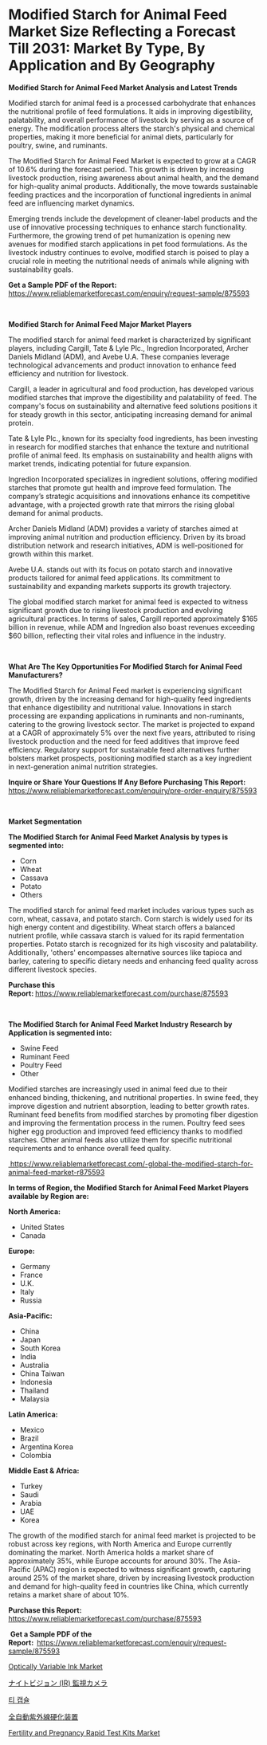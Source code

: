<p><h1>Modified Starch for Animal Feed Market Size Reflecting a Forecast Till 2031: Market By Type, By Application and By Geography</h1></p><p><strong>Modified Starch for Animal Feed Market Analysis and Latest Trends</strong></p>
<p><p>Modified starch for animal feed is a processed carbohydrate that enhances the nutritional profile of feed formulations. It aids in improving digestibility, palatability, and overall performance of livestock by serving as a source of energy. The modification process alters the starch's physical and chemical properties, making it more beneficial for animal diets, particularly for poultry, swine, and ruminants.</p><p>The Modified Starch for Animal Feed Market is expected to grow at a CAGR of 10.6% during the forecast period. This growth is driven by increasing livestock production, rising awareness about animal health, and the demand for high-quality animal products. Additionally, the move towards sustainable feeding practices and the incorporation of functional ingredients in animal feed are influencing market dynamics. </p><p>Emerging trends include the development of cleaner-label products and the use of innovative processing techniques to enhance starch functionality. Furthermore, the growing trend of pet humanization is opening new avenues for modified starch applications in pet food formulations. As the livestock industry continues to evolve, modified starch is poised to play a crucial role in meeting the nutritional needs of animals while aligning with sustainability goals.</p></p>
<p><strong>Get a Sample PDF of the Report:&nbsp;</strong> <a href="https://www.reliablemarketforecast.com/enquiry/request-sample/875593">https://www.reliablemarketforecast.com/enquiry/request-sample/875593</a></p>
<p>&nbsp;</p>
<p><strong>Modified Starch for Animal Feed Major Market Players</strong></p>
<p><p>The modified starch for animal feed market is characterized by significant players, including Cargill, Tate & Lyle Plc., Ingredion Incorporated, Archer Daniels Midland (ADM), and Avebe U.A. These companies leverage technological advancements and product innovation to enhance feed efficiency and nutrition for livestock.</p><p>Cargill, a leader in agricultural and food production, has developed various modified starches that improve the digestibility and palatability of feed. The company's focus on sustainability and alternative feed solutions positions it for steady growth in this sector, anticipating increasing demand for animal protein.</p><p>Tate & Lyle Plc., known for its specialty food ingredients, has been investing in research for modified starches that enhance the texture and nutritional profile of animal feed. Its emphasis on sustainability and health aligns with market trends, indicating potential for future expansion.</p><p>Ingredion Incorporated specializes in ingredient solutions, offering modified starches that promote gut health and improve feed formulation. The company’s strategic acquisitions and innovations enhance its competitive advantage, with a projected growth rate that mirrors the rising global demand for animal products.</p><p>Archer Daniels Midland (ADM) provides a variety of starches aimed at improving animal nutrition and production efficiency. Driven by its broad distribution network and research initiatives, ADM is well-positioned for growth within this market.</p><p>Avebe U.A. stands out with its focus on potato starch and innovative products tailored for animal feed applications. Its commitment to sustainability and expanding markets supports its growth trajectory.</p><p>The global modified starch market for animal feed is expected to witness significant growth due to rising livestock production and evolving agricultural practices. In terms of sales, Cargill reported approximately $165 billion in revenue, while ADM and Ingredion also boast revenues exceeding $60 billion, reflecting their vital roles and influence in the industry.</p></p>
<p>&nbsp;</p>
<p><strong>What Are The Key Opportunities For Modified Starch for Animal Feed Manufacturers?</strong></p>
<p><p>The Modified Starch for Animal Feed market is experiencing significant growth, driven by the increasing demand for high-quality feed ingredients that enhance digestibility and nutritional value. Innovations in starch processing are expanding applications in ruminants and non-ruminants, catering to the growing livestock sector. The market is projected to expand at a CAGR of approximately 5% over the next five years, attributed to rising livestock production and the need for feed additives that improve feed efficiency. Regulatory support for sustainable feed alternatives further bolsters market prospects, positioning modified starch as a key ingredient in next-generation animal nutrition strategies.</p></p>
<p><strong>Inquire or Share Your Questions If Any Before Purchasing This Report:</strong> <a href="https://www.reliablemarketforecast.com/enquiry/pre-order-enquiry/875593">https://www.reliablemarketforecast.com/enquiry/pre-order-enquiry/875593</a></p>
<p>&nbsp;</p>
<p><strong>Market Segmentation</strong></p>
<p><strong>The Modified Starch for Animal Feed Market Analysis by types is segmented into:</strong></p>
<p><ul><li>Corn</li><li>Wheat</li><li>Cassava</li><li>Potato</li><li>Others</li></ul></p>
<p><p>The modified starch for animal feed market includes various types such as corn, wheat, cassava, and potato starch. Corn starch is widely used for its high energy content and digestibility. Wheat starch offers a balanced nutrient profile, while cassava starch is valued for its rapid fermentation properties. Potato starch is recognized for its high viscosity and palatability. Additionally, 'others' encompasses alternative sources like tapioca and barley, catering to specific dietary needs and enhancing feed quality across different livestock species.</p></p>
<p><strong>Purchase this Report:&nbsp;</strong><a href="https://www.reliablemarketforecast.com/purchase/875593">https://www.reliablemarketforecast.com/purchase/875593</a></p>
<p>&nbsp;</p>
<p><strong>The Modified Starch for Animal Feed Market Industry Research by Application is segmented into:</strong></p>
<p><ul><li>Swine Feed</li><li>Ruminant Feed</li><li>Poultry Feed</li><li>Other</li></ul></p>
<p><p>Modified starches are increasingly used in animal feed due to their enhanced binding, thickening, and nutritional properties. In swine feed, they improve digestion and nutrient absorption, leading to better growth rates. Ruminant feed benefits from modified starches by promoting fiber digestion and improving the fermentation process in the rumen. Poultry feed sees higher egg production and improved feed efficiency thanks to modified starches. Other animal feeds also utilize them for specific nutritional requirements and to enhance overall feed quality.</p></p>
<p><a href="https://www.reliablemarketforecast.com/-global-the-modified-starch-for-animal-feed-market-r875593">&nbsp;https://www.reliablemarketforecast.com/-global-the-modified-starch-for-animal-feed-market-r875593</a></p>
<p><strong>In terms of Region, the Modified Starch for Animal Feed Market Players available by Region are:</strong></p>
<p>
    <p> <strong> North America: </strong>
        <ul>
            <li>United States</li>
            <li>Canada</li>
        </ul>
        </p> 
    <p> <strong> Europe: </strong>
        <ul>
            <li>Germany</li>
            <li>France</li>
            <li>U.K.</li>
            <li>Italy</li>
            <li>Russia</li>
        </ul>
        </p> 
    <p> <strong> Asia-Pacific: </strong>
        <ul>
            <li>China</li>
            <li>Japan</li>
            <li>South Korea</li>
            <li>India</li>
            <li>Australia</li>
            <li>China Taiwan</li>
            <li>Indonesia</li>
            <li>Thailand</li>
            <li>Malaysia</li>
        </ul>
        </p> 
    <p> <strong> Latin America: </strong>
        <ul>
            <li>Mexico</li>
            <li>Brazil</li>
            <li>Argentina Korea</li>
            <li>Colombia</li>
        </ul>
        </p> 
    <p> <strong> Middle East & Africa: </strong>
        <ul>
            <li>Turkey</li>
            <li>Saudi</li>
            <li>Arabia</li>
            <li>UAE</li>
            <li>Korea</li>
        </ul>
    </p>
    </p>
<p><p>The growth of the modified starch for animal feed market is projected to be robust across key regions, with North America and Europe currently dominating the market. North America holds a market share of approximately 35%, while Europe accounts for around 30%. The Asia-Pacific (APAC) region is expected to witness significant growth, capturing around 25% of the market share, driven by increasing livestock production and demand for high-quality feed in countries like China, which currently retains a market share of about 10%.</p></p>
<p><strong>Purchase this Report: </strong><a href="https://www.reliablemarketforecast.com/purchase/875593">https://www.reliablemarketforecast.com/purchase/875593</a></p>
<p>&nbsp;<strong>Get a Sample PDF of the Report:&nbsp;&nbsp;</strong><a href="https://www.reliablemarketforecast.com/enquiry/request-sample/875593">https://www.reliablemarketforecast.com/enquiry/request-sample/875593</a></p>
<p><strong></strong></p>
<p><p><a href="https://issuu.com/reportprime-2/docs/optically-variable-ink-market-size-_62c6867452764e">Optically Variable Ink Market</a></p><p><a href="https://medium.com/@nickolej2mc/night-vision-ir-surveillance-cameras-021ab800e131">ナイトビジョン (IR) 監視カメラ</a></p><p><a href="https://medium.com/@samiaahmed980/%EA%B8%80%EB%A1%9C%EB%B2%8C-%ED%8B%B0-%EC%BA%A1%EC%8A%90-%EC%8B%9C%EC%9E%A5%EC%9D%80-2024%EB%85%84%EB%B6%80%ED%84%B0-2031%EB%85%84%EA%B9%8C%EC%A7%80-14-9-%EC%9D%98-%EC%97%B0%ED%8F%89%EA%B7%A0-%EC%84%B1%EC%9E%A5%EB%A5%A0-cagr-%EC%9D%84-%EA%B8%B0%EB%A1%9D%ED%95%A0-%EA%B2%83%EC%9C%BC%EB%A1%9C-%EC%98%88%EC%83%81%EB%90%A9%EB%8B%88%EB%8B%A4-e6da9cd90c2e">티 캡슐</a></p><p><a href="https://medium.com/@nickolej2mc/fully-automatic-uv-curing-equipment-market-%E3%81%AF-%E3%82%B3%E3%82%B9%E3%83%88%E7%AE%A1%E7%90%86%E3%81%A8%E5%8A%B9%E7%8E%87%E5%90%91%E4%B8%8A%E3%82%92%E5%84%AA%E5%85%88%E3%81%97%E3%81%BE%E3%81%99-%E3%81%95%E3%82%89%E3%81%AB-%E5%A0%B1%E5%91%8A%E6%9B%B8%E3%81%AF%E5%B8%82%E5%A0%B4%E3%81%AE%E9%9C%80%E8%A6%81%E9%9D%A2%E3%81%A8%E4%BE%9B%E7%B5%A6%E9%9D%A2%E3%81%AE%E4%B8%A1%E6%96%B9%E3%82%92%E3%82%AB%E3%83%90%E3%83%BC%E3%81%97%E3%81%A6%E3%81%84%E3%81%BE%E3%81%99-6da169537c56">全自動紫外線硬化装置</a></p><p><a href="https://www.linkedin.com/pulse/global-fertility-pregnancy-rapid-test-kits-market-product-ulb3e?trackingId=NW1nBDoRQR%2BXp6IEi0vnGQ%3D%3D">Fertility and Pregnancy Rapid Test Kits Market</a></p></p>